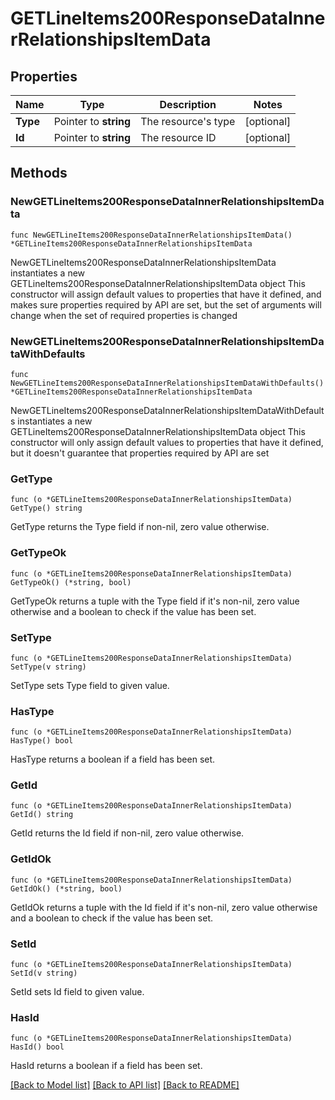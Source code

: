 # GETLineItems200ResponseDataInnerRelationshipsItemData

## Properties

Name | Type | Description | Notes
------------ | ------------- | ------------- | -------------
**Type** | Pointer to **string** | The resource&#39;s type | [optional] 
**Id** | Pointer to **string** | The resource ID | [optional] 

## Methods

### NewGETLineItems200ResponseDataInnerRelationshipsItemData

`func NewGETLineItems200ResponseDataInnerRelationshipsItemData() *GETLineItems200ResponseDataInnerRelationshipsItemData`

NewGETLineItems200ResponseDataInnerRelationshipsItemData instantiates a new GETLineItems200ResponseDataInnerRelationshipsItemData object
This constructor will assign default values to properties that have it defined,
and makes sure properties required by API are set, but the set of arguments
will change when the set of required properties is changed

### NewGETLineItems200ResponseDataInnerRelationshipsItemDataWithDefaults

`func NewGETLineItems200ResponseDataInnerRelationshipsItemDataWithDefaults() *GETLineItems200ResponseDataInnerRelationshipsItemData`

NewGETLineItems200ResponseDataInnerRelationshipsItemDataWithDefaults instantiates a new GETLineItems200ResponseDataInnerRelationshipsItemData object
This constructor will only assign default values to properties that have it defined,
but it doesn't guarantee that properties required by API are set

### GetType

`func (o *GETLineItems200ResponseDataInnerRelationshipsItemData) GetType() string`

GetType returns the Type field if non-nil, zero value otherwise.

### GetTypeOk

`func (o *GETLineItems200ResponseDataInnerRelationshipsItemData) GetTypeOk() (*string, bool)`

GetTypeOk returns a tuple with the Type field if it's non-nil, zero value otherwise
and a boolean to check if the value has been set.

### SetType

`func (o *GETLineItems200ResponseDataInnerRelationshipsItemData) SetType(v string)`

SetType sets Type field to given value.

### HasType

`func (o *GETLineItems200ResponseDataInnerRelationshipsItemData) HasType() bool`

HasType returns a boolean if a field has been set.

### GetId

`func (o *GETLineItems200ResponseDataInnerRelationshipsItemData) GetId() string`

GetId returns the Id field if non-nil, zero value otherwise.

### GetIdOk

`func (o *GETLineItems200ResponseDataInnerRelationshipsItemData) GetIdOk() (*string, bool)`

GetIdOk returns a tuple with the Id field if it's non-nil, zero value otherwise
and a boolean to check if the value has been set.

### SetId

`func (o *GETLineItems200ResponseDataInnerRelationshipsItemData) SetId(v string)`

SetId sets Id field to given value.

### HasId

`func (o *GETLineItems200ResponseDataInnerRelationshipsItemData) HasId() bool`

HasId returns a boolean if a field has been set.


[[Back to Model list]](../README.md#documentation-for-models) [[Back to API list]](../README.md#documentation-for-api-endpoints) [[Back to README]](../README.md)


